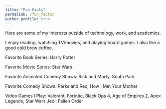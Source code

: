 ```yaml
---
title: "Fun Facts"
permalink: /fun_facts/
author_profile: true
---
```


<html>
  <head>
    <link href="https://fonts.googleapis.com/css?family=Roboto&display=swap" rel="stylesheet">
    <script type="text/javascript">
      var host = "theshwin.com/fun_facts/";
      if ((host == window.location.host) && (window.location.protocol != "https:"))
        window.location.protocol = "https";
    </script>
  </head>
</html>

Here are some of my interests outside of technology, work, and academics.

I enjoy reading, watching TV/movies, and playing board games. I also like a good cold brew coffee.


Favorite Book Series: Harry Potter

Favorite Movie Series: Star Wars

Favorite Animated Comedy Shows: Rick and Morty, South Park

Favorite Comedy Shows: Parks and Rec, How I Met Your Mother

Video Games I Play: Valorant, Fortnite, Black Ops 4, Age of Empires 2, Apex Legends, Star Wars Jedi: Fallen Order
